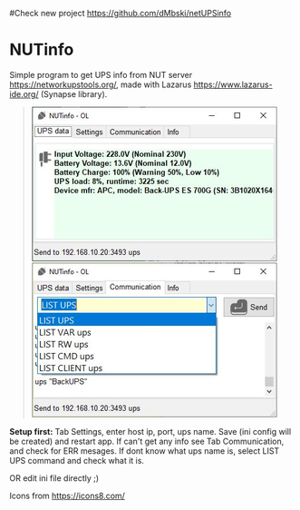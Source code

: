#Check new project https://github.com/dMbski/netUPSinfo 

# NUTinfo
Simple program to get UPS info from NUT server https://networkupstools.org/, made with Lazarus https://www.lazarus-ide.org/ (Synapse library).
><img src="https://github.com/dMbski/NUTinfo/blob/master/screens/Schowek01.jpg" /> 
><img src="https://github.com/dMbski/NUTinfo/blob/master/screens/Schowek02.jpg" /> 
__Setup first:__
Tab Settings, enter host ip, port, ups name. Save (ini config will be created) and restart app.
If can't get any info see Tab Communication, and check for ERR mesages. 
If dont know what ups name is, select LIST UPS command and check what it is.

OR edit ini file directly ;)

Icons from https://icons8.com/

